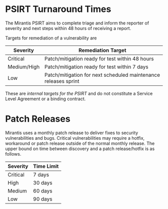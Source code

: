 # PSIRT Turnaround Times

The Mirantis PSIRT aims to complete triage and
inform the reporter of severity and next steps within
48 hours of receiving a report.

Targets for remediation of a vulnerability are

| Severity | Remediation Target |
|----------|--------------------|
| Critical | Patch/mitigation ready for test within 48 hours |
| Medium/High | Patch/mitigation ready for test within 7 days |
| Low | Patch/mitigation for next scheduled maintenance releases sprint |

These are _internal targets for the PSIRT_ and do not constitute a Service Level Agreement or
a binding contract.

# Patch Releases

Mirantis uses a monthly patch release to deliver fixes to security vulnerabilities and bugs. Critical vulnerabilities may require
a hotfix, workaround or patch release outside of the normal monthly release. The upper bound on time between discovery and a patch release/hotfix is
as follows.

|Severity | Time Limit |
|---------|-------------|
| Critical| 7 days |
| High    | 30 days |
| Medium  | 60 days  |
| Low     | 90 days  |
